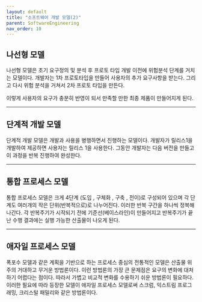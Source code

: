 ```yaml
---
layout: default
title: "소프트웨어 개발 모델(2)"
parent: SoftwareEngineering
nav_order: 10
---
```


## 나선형 모델

나선형 모델은 초기 요구정의 및 분석 후 프로토 타입 개발 이전에 위험분석 단계를 거치는 모델이다. 개발자는 1차 프로토타입을 만들어 사용자의 추가 요구사항을 받는다. 그리고 다시 위험 분석을 거쳐서 2차 프로토 타입을 만든다.

이렇게 사용자의 요구가 충분히 반영이 되서 만족할 만한 최종 제품이 만들어지게 된다.

---

## 단계적 개발 모델

단계적 개발 모델은 개발과 사용을 병행하면서 진행하는 모델이다. 개발자가 릴리스1을 개발하여 제공하면 사용자는 릴리스 1을 사용한다. 그동안 개발자는 다음 버전을 만들고 이 과정을 반복 진행하여 완성한다.

---

## 통합 프로세스 모델

통합 프로세스 모델은 크게 4단계 (도입 , 구체화 , 구축 , 전이)로 구성되어 있으며 각 단계도 여러개의 작은 단위(반복적으로)로 나누어진다. 이러한 반복 구간을 하나씩 정복해 나간다. 각 반복주기가 시작되기 전에 기준선(베이스라인)이 만들어지고 반복주기가 끝난 수행 결과에는 실행 가능한 산출물이 나오게 된다.

---

## 애자일 프로세스 모델

폭포수 모델과 같은 계획을 기반으로 하는 프로세스 중심의 전통적인 모델은 산출물 위주의 거대하고 무거운 방법론이다. 이런 방법론의 가장 큰 문제점은 요구의 변화에 대처하기 어렵다는 점이다. 따라서 가볍고 비교적 변화를 수용하기 쉬운 방법론이 필요하다. 이러한 필요에 따라 등장한 모델이 애자일 프로세스 모델로써 스크럼, 익스트림 프로그래밍, 크리스털 패밀리와 같은 방법론이다. 